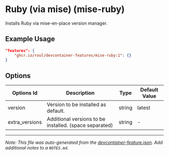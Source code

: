 
# Ruby (via mise) (mise-ruby)

Installs Ruby via mise-en-place version manager.

## Example Usage

```json
"features": {
    "ghcr.io/roul/devcontainer-features/mise-ruby:1": {}
}
```

## Options

| Options Id | Description | Type | Default Value |
|-----|-----|-----|-----|
| version | Version to be installed as default. | string | latest |
| extra_versions | Additional versions to be installed. (space separated) | string | - |



---

_Note: This file was auto-generated from the [devcontainer-feature.json](https://github.com/RouL/devcontainer-features/blob/main/src/mise-ruby/devcontainer-feature.json).  Add additional notes to a `NOTES.md`._
